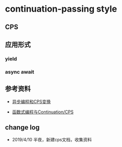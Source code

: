 # continuation-passing style

## CPS

## 应用形式

### yield

### async await


## 参考资料

- [异步编程和CPS变换](http://www.cppblog.com/vczh/archive/2013/07/27/202154.html)

- [函数式编程与Continuation/CPS](http://www.nowamagic.net/academy/detail/1220553)

## change log

- 2019/4/10 半夜，新建cps文档，收集资料
